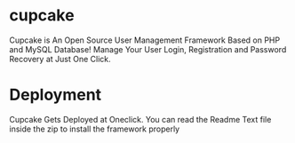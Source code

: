 # cupcake
Cupcake is An Open Source User Management Framework Based on PHP and MySQL Database! Manage Your User Login, Registration and Password Recovery at Just One Click.

# Deployment
Cupcake Gets Deployed at Oneclick. You can read the Readme Text file inside the zip to install the framework properly
